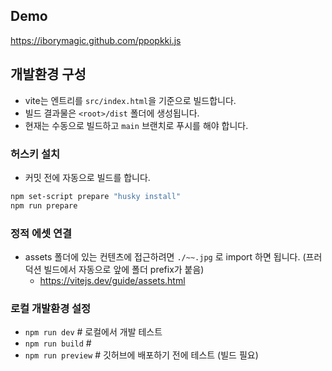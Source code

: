 ## Demo

https://iborymagic.github.com/ppopkki.js

## 개발환경 구성
- vite는 엔트리를 `src/index.html`을 기준으로 빌드합니다.
- 빌드 결과물은 `<root>/dist` 폴더에 생성됩니다.
- 현재는 수동으로 빌드하고 `main` 브랜치로 푸시를 해야 합니다.

### 허스키 설치
- 커밋 전에 자동으로 빌드를 합니다.
```bash
npm set-script prepare "husky install"
npm run prepare
```

### 정적 에셋 연결
- assets 폴더에 있는 컨텐츠에 접근하려면 `./~~.jpg` 로 import 하면 됩니다. (프러덕션 빌드에서 자동으로 앞에 폴더 prefix가 붙음)
  - https://vitejs.dev/guide/assets.html 

### 로컬 개발환경 설정 
- `npm run dev` # 로컬에서 개발 테스트
- `npm run build` #
- `npm run preview` # 깃허브에 배포하기 전에 테스트 (빌드 필요)

